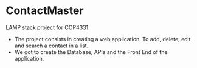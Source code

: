 # ContactMaster
LAMP stack project for COP4331
- The project consists in creating a web application. To add, delete, edit and search a contact in a list.
- We got to create the Database, APIs and the Front End of the application.

